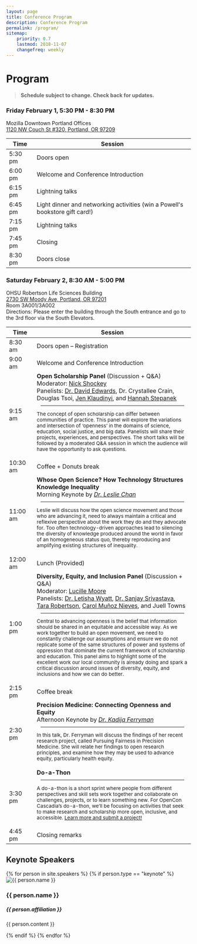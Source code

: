 ```yaml
---
layout: page
title: Conference Program
description: Conference Program
permalink: /program/
sitemap:
    priority: 0.7
    lastmod: 2018-11-07
    changefreq: weekly
---
```


# Program

> **Schedule subject to change. Check back for updates.**

### Friday February 1, 5:30 PM - 8:30 PM

Mozilla Downtown Portland Offices<br>
[1120 NW Couch St #320, Portland, OR 97209](https://goo.gl/maps/BWe5tDpmYU82)

<div><table>
  <col style="width:15%">
  <thead>
    <tr>
      <th>Time</th>
      <th>Session</th>
    </tr>
  </thead>
  <tbody>
  <tr>
    <td>5:30 pm</td>
    <td>Doors open</td>
  </tr>
  <tr>
    <td>6:00 pm</td>
    <td>Welcome and Conference Introduction</td>
  </tr>
  <tr>
    <td>6:15 pm</td>
    <td>Lightning talks</td>
  </tr>
  <tr>
    <td>6:45 pm</td>
    <td>Light dinner and networking activities (win a Powell's bookstore gift card!)</td>
  </tr>
  <tr>
    <td>7:15 pm</td>
    <td>Lightning talks</td>
  </tr>
  <tr>
    <td>7:45 pm</td>
    <td>Closing</td>
  </tr>
  <tr>
    <td>8:30 pm</td>
    <td>Doors close</td>
  </tr>
  </tbody>
</table></div>

### Saturday February 2, 8:30 AM - 5:00 PM

OHSU Robertson Life Sciences Building<br> 
[2730 SW Moody Ave, Portland, OR 97201](https://goo.gl/maps/yDTHVLd3L6r)<br>
Room 3A001/3A002<br>
Directions: Please enter the building through the South entrance and go to the 3rd floor via the South Elevators.

<div><table>
  <col style="width:15%">
  <thead>
    <tr>
      <th>Time</th>
      <th>Session</th>
    </tr>
  </thead> 
  <tbody>
  <tr>
    <td>8:30 am</td>
    <td>Doors open – Registration</td>
  </tr>
  <tr>
    <td>9:00 am</td>
    <td>Welcome and Conference Introduction</td>
  </tr>
  <tr>
    <td>9:15 am</td>
    <td>
      <b>Open Scholarship Panel</b> (Discussion + Q&amp;A)<br>
      Moderator: <a href="/speakers/nick">Nick Shockey</a><br>
      Panelists: <a href="/speakers/david">Dr. David Edwards</a>, Dr. Crystallee Crain, Douglas Tsoi, <a href="/speakers/jen">Jen Klaudinyi</a>, and <a href="/speakers/hannah">Hannah Stepanek</a><br>
      <hr style="margin:10px">
      <p style="font-size:.85rem">The concept of open scholarship can differ between communities of practice. This panel will explore the variations and intersection of ‘openness’ in the domains of science, education, social justice, and big data. Panelists will share their projects, experiences, and perspectives. The short talks will be followed by a moderated Q&A session in which the audience will have the opportunity to ask questions.</p></td>
  </tr>
  <tr>
    <td>10:30 am</td>
    <td>Coffee + Donuts break</td>
  </tr>
  <tr>
    <td>11:00 am</td>
    <td>
      <b>Whose Open Science? How Technology Structures Knowledge Inequality</b><br>
      Morning Keynote by <i><a href="/speakers/leslie">Dr. Leslie Chan</a></i><br>
      <hr style="margin:10px">
      <p style="font-size:.85rem">Leslie will discuss how the open science movement and those who are advancing it, need to always maintain a critical and reflexive perspective about the work they do and they advocate for. Too often technology-driven approaches lead to silencing the diversity of knowledge produced around the world in favor of an homogeneous status quo, thereby reproducing and amplifying existing structures of inequality.</p>
    </td>
  </tr>
  <tr>
    <td>12:00 am</td>
    <td>Lunch (Provided)</td>
  </tr>
  <tr>
    <td>1:00 pm</td>
    <td>
      <b>Diversity, Equity, and Inclusion Panel</b> (Discussion + Q&amp;A)<br>
      Moderator: <a href="/speakers/luci">Lucille Moore</a><br>
      Panelists: <a href="/speakers/letisha">Dr. Letisha Wyatt</a>, <a href="/speakers/sanjay">Dr. Sanjay Srivastava</a>, <a href="/speakers/tara">Tara Robertson</a>, <a href="/speakers/carol">Carol Muñoz Nieves</a>, and Juell Towns<br>
      <hr style="margin:10px">
      <p style="font-size:.85rem">Central to advancing openness is the belief that information should be shared in an equitable and accessible way. As we work together to build an open movement, we need to constantly challenge our assumptions and ensure we do not replicate some of the same structures of power and systems of oppression that dominate the current framework of scholarship and education. This panel aims to highlight some of the excellent work our local community is already doing and spark a critical discussion around issues of diversity, equity, and inclusions and how we can do better.</p>
    </td>
  </tr>
  <tr>
    <td>2:15 pm</td>
    <td>Coffee break</td>
  </tr>
  <tr>
    <td>2:30 pm</td>
    <td>
      <b>Precision Medicine: Connecting Openness and Equity</b><br>
      Afternoon Keynote by <i><a href="/speakers/kadija">Dr. Kadija Ferryman</a></i><br>
      <hr style="margin:10px">
      <p style="font-size:.85rem">In this talk, Dr. Ferryman will discuss the findings of her recent research project, 
          called Pursuing Fairness in Precision Medicine. She will relate her findings to open research principles, and examine how 
          they may be used to advance equity, particularly health equity.</p>
    </td>
  </tr>
  <tr>
    <td>3:30 pm</td>
    <td>
      <b>Do-a-Thon</b>
      <hr style="margin:10px"><p style="font-size:.85rem">A do-a-thon is a short sprint where people from different perspectives and skill sets work together and collaborate on challenges, projects, or to learn something new. For OpenCon Cascadia’s do-a-thon, we’ll be focusing on activities that seek to make research and scholarship more open, inclusive, and accessible. <a href="https://opencon-cascadia.github.io/doathon/">Learn more and submit a project!</a></p></td>
  </tr>
  <tr>
    <td>4:45 pm</td>
    <td>Closing remarks</td>
  </tr>
  </tbody>
</table></div>


## Keynote Speakers

<div>
    {% for person in site.speakers %}
      {% if person.type == "keynote" %}
        <div class="row keynotes">  
            <div class="image 4u 4u(medium) 6u(small) -3u(small)">
                <img src="{{ person.image }}" alt="{{ person.name }}"/>
            </div>
            <div class="text 8u 8u(medium) 12u(small)">
                <h3>
                    {{ person.name }}
                    <a class="contact-icon" target="_blank" href="http://twitter.com/{{ person.twitter }}"><i class="fa fa-twitter" aria-hidden="true"></i></a>
                </h3>
                <h5>{{ person.affiliation }}</h5>
                {{ person.content }}
            </div>
        </div>
        <p></p>
        {% endif %}
    {% endfor %}
</div>
